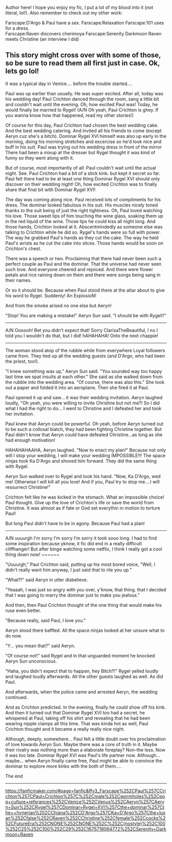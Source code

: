 
Author here!
I hope you enjoy my fic, I put a lot of my blood into it (not literal, lol!). Also remember to check out my other work: 

Farscape:D'Argo & Paul have a sex.
Farscape:Relaxation
Farscape:101 uses for a dress.  
Farscape:Raven discovers cherimoya
Farscape:Serenity Darkmoon Raven meets Christine (an interview I did)

This story might cross over with some of those, so be sure to read them all first just in case. 
Ok, lets go lol!
---
It was a typical day in Venice.... before the trouble started.... 

Paul was up earlier than usually. He was super excited. After all, today was his wedding day!
Paul Crichton danced through the room, sang a little bit and couldn't wait until the evening. 
Oh, how excited Paul was! Today, he would finally be married to Rygel! (A/N Oh yeah, Paul Crichton is ghey. If you wanna know how that happened, read my other stories!) 

Of course for this day, Paul Crichton had chosen the best wedding cake. And the best wedding catering. And invited all his friends to come (except Aeryn cuz she's a bitch). 
Dominar Rygel XVI himself was also up early in the morning, doing his morning stretches and excercise so he'd look nice and buff in his suit.
Paul was trying out his wedding dress in front of the mirror  There had been a mixup at the dresser but Rygel thought it was kind of funny so they went along with it. 

But of course, most importantly of all: Paul couldn't wait until the actual night. See. Paul Crichton had a bit of a stick kink. but kept it secret so far. Paul felt there had to be at least one thing Dominar Rygel XVI should only discover on their wedding night! Oh, how excited Crichton was to finally share that final bit with Dominar Rygel XVI!

The day was coming along nice. Paul received lots of compliments for his dress. The dominar looked fabulous in his suit. His muscles nicely toned thanks to the suit being of just the right tightness. Oh, Paul loved watching his love. Those sweet lips of him touching the wine glass, soaking them up in the red liquid of the wine. Those lips he could kiss all night long. 
And those hands, Crichton looked at it. Abscentmindedly as someone else was talking to Crichton while he did so. Rygel's hands were so full with power. The way he grabbed Paul's hands as they cut the cake. The way he held Paul's wrists as he cut the cake into slices. Those hands would be soon on Crichton's chest.

There was a speech or two. Proclaiming that there had never been such a perfect couple as Paul and the dominar. That the universe had never seen such love. And everyone cheered and rejoiced. And there were flower petals and rice raining down on them and there were songs being sang in their names.

Or so it should be. Because when Paul stood there at the altar about to give his word to Rygel. Suddenly! An ExplosioN!

And from the smoke arised no one else but Aeryn! 

"Stop! You are making a mistake!" Aeryn Sun said. "I should be with Rygel!!" 

---
A/N Oooooh! Bet you didn't expect that! Sorry ClarisaTheBeautiful, I no I told you I wouldn't do that, but I did! hAHAHAHA! Onto the next chappie!

---

The woman stood atop of the rubble while from everywhere Loyal followers came from. They tied up all the wedding guests (and D'Argo, who had been the priest, too!).

"I knew something was up," Aeryn Sun said. "You sounded way too happy last time we spat insults at each other." She said as she walked down from the rubble into the wedding area. "Of course, there was also this."
She took out a paper and folded it into an aeroplane. Then she fired it at Paul. 

Paul opened it up and saw... it was their wedding invitation. 
Aeryn laughed loudly, "Oh yeah, you were willing to invite Christine but not me?! So I did what I had the right to do... I went to Christine and I defeated her and took her invitation.

Paul knew that Aeryn could be powerful. Oh yeah, before Aeryn turned out to be such a collosal biatch, they had been fighting Christine together. But Paul didn't know that Aeryn could have defeated Christine...as long as she had enough motivation!

HAHAHAHAAHA, Aeryn laughed. "Now to enact my plan!" Because not only will I stop your wedding, I will make your wedding IMPOSSIBLE!!!
The space ninjas took Ka D'Argo and shoved him forward. They did the same thing with Rygel. 

Aeryn Sun walked over to Rygel and took his hand. "Now, Ka D'Argo, wed me! Otherwise I will kill all you love! And if you, Paul try to stop me....I will ressurrect Christine!"

Crichton felt like he was kicked in the stomach. What an impossible choice! Paul thought. Give up the love of Crichton's life or save the world from Christine. It was almost as if fate or God set everythin in motion to torture Paul!

But long Paul didn't have to be in agony. Because Paul had a plan!

---
A/N uuuurgh I'm sorry I'm sorry I'm sorry it took sooo long. I had to find some inspiration because yknow, it fic did end in a really difficult cliffhanger! But after binge watching some netflix, I think I really got a cool thing down now! ~~~~~~

"Uuuurgh," Paul Crichton said, putting up his most bored voice, "Well, I didn't really want him anyway, I just said that to rile you up."

"What?!" said Aeryn in utter disbelieve.

"Yeaaah, I was just so angry with you over, y'know, that thing. that I decided that I was going to marry the dominar just to make you jealous."

And then, then Paul Crichton thought of the one thing that would make his ruse even better.

"Because really, said Paul, I love you."

Aeryn stood there baffled. All the space ninjas looked at her unsure what to do now.

"Y... you mean that?" said Aeryn.

"Of course not!" said Rygel and in that unguarded moment he knocked Aeryn Sun unconscious.

"Haha, you didn't expect that to happen, hey Bitch?!" Rygel yelled loudly and laughed loudly afterwards.
All the other guests laughed as well.
As did Paul.

And afterwards, when the police came and arrested Aeryn, the wedding continued.

And as Crichton predicted. In the evening, finally he could show off his kink. And then it turned out that Dominar Rygel XVI too had a secret, he whispered at Paul, taking off his shirt and revealing that he had been wearing nipple clamps all this time. That was kinda hot as well, Paul Crichton thought and it became a really really nice night.

Although, deeply, somewhere... Paul felt a little doubt over his proclaimation of love towards Aeryn Sun. Maybe there was a core of truth in it. Maybe their rivalry was nothing more than a elaborate foreplay? Non-the less. Now it was too late. Dominar Rygel XVI was Paul's life partner now. Although... maybe... when Aeryn finally came free, Paul might be able to convince the dominar to explore more kinks with the both of them....


The end


---
https://fanficmaker.com/#page=fanfic&ffv3_Farscape%252CPaul%257CCrichton%257CPaul+Crichton%257C%252Cmale%252Cwormholes%252Cpop+culture+referances%252CVenice%252CVenus%252CAeryn%257CAeryn+Sun%252CRygel%257CDominar+Rygel+XVI%257Cthe+dominar%257Cthe++hynerian%252CChiana%252CD'Argo%257CKa+D'Argo%257Cthe+luxan%252Cfalse%252CRaven%252CChristine%252Cfemale%252Ccocks%252CFutureEra%252CNONE%252CNONE%252C%252C(nostyle)%252C100%252C25%252C100%252C29%252C1675718064772%252CSerenity+Darkmoon+Raven
